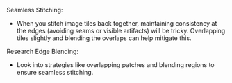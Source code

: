 Seamless Stitching:

- When you stitch image tiles back together, maintaining consistency at the edges 
(avoiding seams or visible artifacts) will be tricky. Overlapping tiles slightly and blending 
the overlaps can help mitigate this.

Research Edge Blending:

- Look into strategies like overlapping patches and blending regions to ensure seamless stitching.